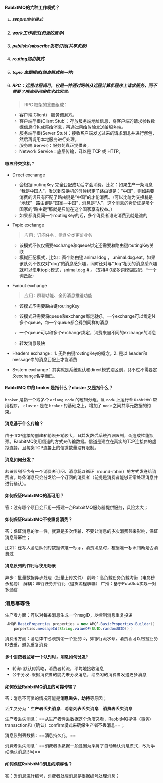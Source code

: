 #### RabbitMQ的六种工作模式？

1. ##### simple简单模式

2. ##### work工作模式(资源的竞争)

3. ##### publish/subscribe发布订阅(共享资源)

4. ##### routing路由模式

5. ##### topic 主题模式(路由模式的一种)

6. ##### RPC：远程过程调用，它是一种通过网络从远程计算机程序上请求服务，而不需要了解底层网络技术的思想。

   > RPC 框架的重要组成：

   - 客户端(Client)：服务调用方。
   - 客户端存根(Client Stub)：存放服务端地址信息，将客户端的请求参数数据信息打包成网络消息，再通过网络传输发送给服务端。
   - 服务端存根(Server Stub)：接收客户端发送过来的请求消息并进行解包，然后再调用本地服务进行处理。
   - 服务端(Server)：服务的真正提供者。
   - Network Service：底层传输，可以是 TCP 或 HTTP。



#### 哪五种交换机？

* Direct exchange

  * 会根据routingKey 完全匹配成功后才会消费。比如：如果生产一条消息 “我是中国人”，发送到交换机的时候绑定了路由键是：“中国”，则如果要消费的话只有匹配了路由键是“中国”的才能消费。（可以比喻为交换机是 “地球”，路由键是“国家—中国”，消息是“人”，这个消息的身份证是哪个国家的“路由键”那就是只能在这个国家享有权益。）
  * 如果都消费同一个routingKey的话，多个消费者谁先消费到就是谁的

* Topic exchange

  > 应用：订阅任务，信息分类更新业务

  * 该模式不仅仅需要exchange和queue绑定还需要和路由键routingKey关联
  * 模糊匹配模式，比如：两个路由键 animal.dog ， animal.dog.eat。如果该队列不仅仅对“dog”的消息感兴趣，同时还对与“dog”相关的消息感兴趣就可以使用topic模式，animal.dog.# 。（支持# 0或多词模糊匹配，*一个词匹配）

* Fanout exchange

  > 应用：群聊功能、全网消息推送功能

  * 该模式不需要路由键routingKey

  * 该模式只需要将queue和exchange绑定就好。一个exchange可以绑定N多个queue，每一个queue都会得到同样的消息

  * 一个queue可以和多个exchange绑定，消费来自不同的exchange的消息

  * 转发消息最快

    

* Headers exchange：1. 无路由键routingKey的概念。2. 是以 header和message中的消息匹配上才能消费

* System exchange：其实就是系统默认和direct模式没区别，只不过不需要定义exchange名字而已。





#### RabbitMQ 中的 broker 是指什么？cluster 又是指什么？

`broker` 是指一个或多个 `erlang node` 的逻辑分组，且 `node` 上运行着 `RabbitMQ` 应用程序。
`cluster` 是在 `broker` 的基础之上，增加了 `node` 之间共享元数据的约束。



#### 消息基于什么传输？

由于TCP连接的创建和销毁开销较大，且并发数受系统资源限制，会造成性能瓶颈。RabbitMQ使用信道的方式来传输数据。信道是建立在真实的TCP连接内的虚拟连接，且每条TCP连接上的信道数量没有限制。



####  消息如何分发？

若该队列至少有一个消费者订阅，消息将以循环（round-robin）的方式发送给消费者。每条消息只会分发给一个订阅的消费者（前提是消费者能够正常处理消息并进行确认）。



#### 如何保证RabbitMQ的高可用？

答：没有哪个项目会只用一搭建一台RabbitMQ服务器提供服务，风险太大；



#### 如何保证RabbitMQ不被重复消费？

答：保证消息的唯一性，就算是多次传输，不要让消息的多次消费带来影响，保证消息等幂性；

比如：在写入消息队列的数据做唯一标示，消费消息时，根据唯一标识判断是否消费过



#### 消息队列的作用与使用场景

异步：批量数据异步处理（批量上传文件）
削峰：高负载任务负载均衡（电商秒杀抢购）
解耦：串行任务并行化（退货流程解耦）
广播：基于Pub/Sub实现一对多通信



### 消息幂等性

生产者方面：可以对每条消息生成一个msgID，以控制消息重复投递

```java
 AMQP.BasicProperties properties = new AMQP.BasicProperties.Builder()
	porperties.messageId(String.valueOF(UUID.randomUUID()))
```

消费者方面：消息体中必须携带一个业务ID，如银行流水号，消费者可以根据业务ID去重，避免重复消费



#### 多个消费者监听一个队列时，消息如何分发?

- 轮询: 默认的策略，消费者轮流，平均地接收消息
- 公平分发: 根据消费者的能力来分发消息，给空闲的消费者发送更多消息



#### 如何保证RabbitMQ消息的可靠传输？

答：消息不可靠的情况可能是**消息丢失**，**劫持**等原因；

丢失又分为：**生产者丢失消息、消息列表丢失消息、消费者丢失消息**

生产者丢失消息：==从生产者弄丢数据这个角度来看，RabbitMQ提供（事务）transaction和（确认）confirm模式来确保生产者不丢消息==；

消息队列丢数据：==消息持久化。==

消费者丢失消息：==消费者丢数据一般是因为采用了自动确认消息模式，改为手动确认消息即可==



#### 如何保证RabbitMQ消息的顺序性？

答：对消息进行编号，消费者处理消息是根据编号处理消息；